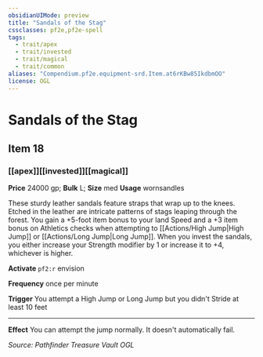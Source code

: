 ```yaml
---
obsidianUIMode: preview
title: "Sandals of the Stag"
cssclasses: pf2e,pf2e-spell
tags:
  - trait/apex
  - trait/invested
  - trait/magical
  - trait/common
aliases: "Compendium.pf2e.equipment-srd.Item.at6rKBw85IkdbmOO"
license: OGL
---
```

# Sandals of the Stag
## Item 18
### [[apex]][[invested]][[magical]]


**Price** 24000 gp; 
**Bulk** L; **Size** med
**Usage** wornsandles

These sturdy leather sandals feature straps that wrap up to the knees. Etched in the leather are intricate patterns of stags leaping through the forest. You gain a +5-foot item bonus to your land Speed and a +3 item bonus on Athletics checks when attempting to [[Actions/High Jump|High Jump]] or [[Actions/Long Jump|Long Jump]]. When you invest the sandals, you either increase your Strength modifier by 1 or increase it to +4, whichever is higher.

**Activate** `pf2:r` envision

**Frequency** once per minute

**Trigger** You attempt a High Jump or Long Jump but you didn't Stride at least 10 feet

* * *

**Effect** You can attempt the jump normally. It doesn't automatically fail.

*Source: Pathfinder Treasure Vault*
*OGL*